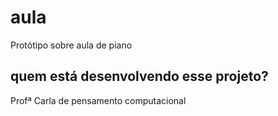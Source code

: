 # aula
Protótipo sobre aula de piano  

## quem está desenvolvendo esse projeto?
Profª Carla de pensamento computacional 

